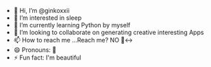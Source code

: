 - 👋 Hi, I’m @ginkoxxii
- 👀 I’m interested in sleep
- 🌱 I’m currently learning Python by myself
- 💞️ I’m looking to collaborate on generating creative interesting Apps
- 📫 How to reach me ...Reach me? NO 🙂‍↔️ 
- 😄 Pronouns: 🤔 
- ⚡ Fun fact: I'm beautiful

<!---
ginkoxxii/ginkoxxii is a ✨ special ✨ repository because its `README.md` (this file) appears on your GitHub profile.
You can click the Preview link to take a look at your changes.
--->
